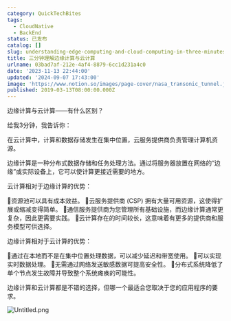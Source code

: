 ```yaml
---
category: QuickTechBites
tags:
  - CloudNative
  - BackEnd
status: 已发布
catalog: []
slug: understanding-edge-computing-and-cloud-computing-in-three-minutes
title: 三分钟理解边缘计算与云计算
urlname: 03bad7af-212e-4af4-8879-6cc1d231a4c0
date: '2023-11-13 22:44:00'
updated: '2024-09-07 17:43:00'
image: 'https://www.notion.so/images/page-cover/nasa_transonic_tunnel.jpg'
published: 2019-03-13T08:00:00.000Z
---
```


边缘计算与云计算——有什么区别？


给我3分钟，我告诉你：


在云计算中，计算和数据存储发生在集中位置，云服务提供商负责管理计算机资源。


边缘计算是一种分布式数据存储和任务处理方法。通过将服务器放置在网络的“边缘”或实际设备上，它可以使计算更接近需要的地方。


云计算相对于边缘计算的优势：


🔹资源池可以具有成本效益。
🔹云服务提供商 (CSP) 拥有大量可用资源，这使得扩展或缩减变得简单。
🔹通信服务提供商为您管理所有基础设施，而边缘计算通常更复杂，因此更需要实践。
🔹云计算存在的时间较长，这意味着有更多的提供商和服务模型可供选择。


边缘计算相对于云计算的优势：


🔸通过在本地而不是在集中位置处理数据，可以减少延迟和带宽使用。
🔸可以实现实时数据处理。
🔸无需通过网络发送敏感数据可提高安全性。
🔸分布式系统降低了单个节点发生故障并导致整个系统瘫痪的可能性。


边缘计算和云计算都是不错的选择，但哪一个最适合您取决于您的应用程序的要求。


![Untitled.png](https://prod-files-secure.s3.us-west-2.amazonaws.com/5d24fe63-e567-4804-86f9-9fdc62e13082/13581d9b-f241-4af1-9995-cb87504adaf1/Untitled.png?X-Amz-Algorithm=AWS4-HMAC-SHA256&X-Amz-Content-Sha256=UNSIGNED-PAYLOAD&X-Amz-Credential=ASIAZI2LB4664C3NZYSA%2F20250207%2Fus-west-2%2Fs3%2Faws4_request&X-Amz-Date=20250207T213258Z&X-Amz-Expires=3600&X-Amz-Security-Token=IQoJb3JpZ2luX2VjEGQaCXVzLXdlc3QtMiJHMEUCIC5iRp%2F88Nr6tlFIrNx7Onh6OtNFnC4OPmm2ggPZzaBDAiEA2ij4404K8mrgki39nFnMj2BEh82dO0S9rEsokMCSb9Aq%2FwMIfRAAGgw2Mzc0MjMxODM4MDUiDBLShi2%2FyE2Gn67vBCrcA2U7vm4Wf8zAjGEgOdVEG1iyP%2Ba61Z4ObnsffH0mUF60IvR8FWQaTx67LwnWU%2BJbNQPEUOUtTfPQ0uUSQj3Y%2BFcbDFTHszsgBe2SQHSPq7arOZAmyXn7SZjZheE3in5IxYtLtHWboRpP04C77GUDPQ5Mi6plA%2B3nWM1Uh7qscujoi2IdJWlnWB6GKonxvjlttzXpE0y2xqXsbAeJEqznDWz4PQmDD9R%2BOQqIVqpFcwfAsqCtPrSIL7ZnSKvt14d0Nk9aSTMgjHFncW%2B67L%2BNDAf7kKG89EkWwCovRcFbiBqfUfDXGj6rnchqyrh3a%2BjHq3zCIMcDwTZJ8Ml%2F1fG3ZclEzplAcluKrEeEUH9uPlS%2FsfHQFv5qlX2VKpqGY92rqhV2eVEHCpgywomx62tvySASXrEwOtWL2YTI87l4F4QSP3UqbfeIgxusx79XksJyUTYLhd8YpZQkWdV8xGOCPQriZcQ7doaJF4mqa8sGrRM4tPVzvKRAJfDMjPSOWDT%2BIk%2BWHC3ps1zIirmlniIVv37od6SxRhhEJ7EuxtNS0HuHtUTuFjFkgBfcvESdHg1URo%2Bn5dXvtdZmj3dNzgHlNjInYkjJ6RiUl%2BENgbCXOlzJR9fPdUrvSuX%2BqXcwMIDTmb0GOqUBa8DX01gZAYfxPflD5frC04Z3zPUyEkWjHzkCeSMeckkdbpCvcesr%2BRqLEynC%2FoGW6lx9pJ%2BXs3MhtpObgJyte%2B9DY9lqIodvNEynR2I3RKNM%2BU%2BTU6rsWqxD0MoBRufYKYJhDKn3ACce4XUgKWkxQqq0JsZmrgf%2Fpm8CP0CB9CRNgAWua0zFMFXaSvxRBO3PRVjpQgTywaRJT%2BYRIH3bqCVkHHMO&X-Amz-Signature=ffc1ebfb38268e966b0cd212397d35de54189ac85b8c85155679250c59b64659&X-Amz-SignedHeaders=host&x-id=GetObject)

